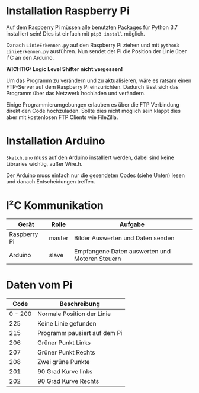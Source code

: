 # Installation Raspberry Pi
Auf dem Raspberry Pi müssen alle benutzten Packages für Python 3.7 installiert sein!
Dies ist einfach mit `pip3 install` möglich.

Danach `LinieErkennen.py` auf den Raspberry Pi ziehen und mit `python3 LinieErkennen.py` ausführen.
Nun sendet der Pi die Position der Linie über I²C an den Arduino. 

**WICHTIG: Logic Level Shifter nicht vergessen!**

Um das Programm zu verändern und zu aktualisieren, wäre es ratsam einen FTP-Server auf dem Raspberry Pi einzurichten. Dadurch lässt sich das Programm über das Netzwerk hochladen und verändern.

Einige Programmierumgebungen erlauben es über die FTP Verbindung direkt den Code hochzuladen. Sollte dies nicht möglich sein klappt dies aber mit kostenlosen FTP Clients wie FileZilla.

# Installation Arduino
`Sketch.ino` muss auf den Arduino installiert werden, dabei sind keine Libraries wichtig, außer Wire.h.

Der Arduino muss einfach nur die gesendeten Codes (siehe Unten) lesen und danach Entscheidungen treffen.

# I²C Kommunikation
Gerät | Rolle | Aufgabe
----- | ----- | -------
Raspberry Pi | master | Bilder Auswerten und Daten senden
Arduino | slave | Empfangene Daten auswerten und Motoren Steuern

# Daten vom Pi
Code | Beschreibung 
----- | ----- 
0 - 200 | Normale Position der Linie 
225 | Keine Linie gefunden
215 | Programm pausiert auf dem Pi
206 | Grüner Punkt Links
207 | Grüner Punkt Rechts
208 | Zwei grüne Punkte
201 | 90 Grad Kurve links
202 | 90 Grad Kurve Rechts
